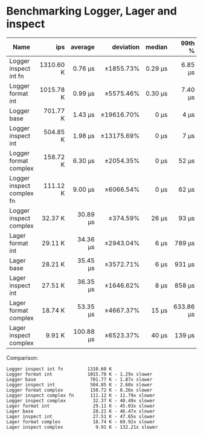 # Benchmarking Logger, Lager and inspect

| Name                        |        ips    |    average  | deviation  |        median  |       99th %  |
|-----------------------------|--------------:|------------:|-----------:|---------------:|--------------:|
| Logger inspect int fn       |  1310.60 K    |    0.76 μs  | ±1855.73%  |       0.29 μs  |      6.85 μs  |
| Logger format int           |  1015.78 K    |    0.99 μs  | ±5575.46%  |       0.30 μs  |      7.40 μs  |
| Logger base                 |   701.77 K    |    1.43 μs  |±19616.70%  |          0 μs  |         4 μs  |
| Logger inspect int          |   504.85 K    |    1.98 μs  |±13175.69%  |          0 μs  |         7 μs  |
| Logger format complex       |   158.72 K    |    6.30 μs  | ±2054.35%  |          0 μs  |        52 μs  |
| Logger inspect complex fn   |   111.12 K    |    9.00 μs  | ±6066.54%  |          0 μs  |        62 μs  |
| Logger inspect complex      |    32.37 K    |   30.89 μs  |  ±374.59%  |         26 μs  |        93 μs  |
| Lager format int            |    29.11 K    |   34.36 μs  | ±2943.04%  |          6 μs  |       789 μs  |
| Lager base                  |    28.21 K    |   35.45 μs  | ±3572.71%  |          6 μs  |       931 μs  |
| Lager inspect int           |    27.51 K    |   36.35 μs  | ±1646.62%  |          8 μs  |       858 μs  |
| Lager format complex        |    18.74 K    |   53.35 μs  | ±4667.37%  |         15 μs  |    633.86 μs  |
| Lager inspect complex       |     9.91 K    |  100.88 μs  | ±6523.37%  |         40 μs  |       139 μs  |

Comparison: 
```
Logger inspect int fn         1310.60 K
Logger format int             1015.78 K - 1.29x slower
Logger base                    701.77 K - 1.87x slower
Logger inspect int             504.85 K - 2.60x slower
Logger format complex          158.72 K - 8.26x slower
Logger inspect complex fn      111.12 K - 11.79x slower
Logger inspect complex          32.37 K - 40.49x slower
Lager format int                29.11 K - 45.03x slower
Lager base                      28.21 K - 46.47x slower
Lager inspect int               27.51 K - 47.65x slower
Lager format complex            18.74 K - 69.92x slower
Lager inspect complex            9.91 K - 132.21x slower
```
